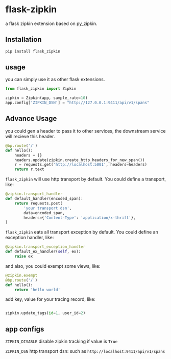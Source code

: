 # flask-zipkin

a flask zipkin extension based on py_zipkin.

## Installation

```bash
pip install flask_zipkin
```

## usage

you can simply use it as other flask extensions.

```python
from flask_zipkin import Zipkin

zipkin = Zipkin(app, sample_rate=10)
app.config['ZIPKIN_DSN'] = "http://127.0.0.1:9411/api/v1/spans"
```

## Advance Usage

you could gen a header to pass it to other services, the downstream service will recieve this header.

```python
@bp.route('/')
def hello():
    headers = {}
    headers.update(zipkin.create_http_headers_for_new_span())
    r = requests.get('http://localhost:5001', headers=headers)
    return r.text
```



`flask_zipkin` will use http transport by default. You could define a transport, like:

```python
@zipkin.transport_handler
def default_handler(encoded_span):
    return requests.post(
		'your transport dsn',
        data=encoded_span,
        headers={'Content-Type': 'application/x-thrift'},
)
```


`flask_zipkin` eats all transport exception by default. You could define an exception handler, like:

```python
@zipkin.transport_exception_handler
def default_ex_handler(self, ex):
    raise ex
```

and also, you could exempt some views, like:

```python
@zipkin.exempt
@bp.route('/')
def hello():
    return 'hello world'
```

add key, value for your tracing record, like:

```python

zipkin.update_tags(id=1, user_id=2)

```



## app configs

`ZIPKIN_DISABLE`  disable zipkin tracking if value is `True`

`ZIPKIN_DSN`  http transport dsn: such as `http://localhost:9411/api/v1/spans`
